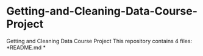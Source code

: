 # Getting-and-Cleaning-Data-Course-Project
Getting and Cleaning Data Course Project
This repository contains 4 files:
*README.md
*
